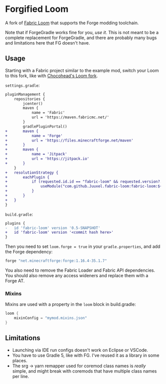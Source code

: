 # Forgified Loom

A fork of [Fabric Loom](https://github.com/FabricMC/fabric-loom) that supports the Forge modding toolchain.

Note that if ForgeGradle works fine for you, *use it*.
This is not meant to be a complete replacement for ForgeGradle,
and there are probably many bugs and limitations here that FG doesn't have.

## Usage

Starting with a Fabric project similar to the example mod,
switch your Loom to this fork, like with [Chocohead's Loom fork](https://github.com/Chocohead/Fabric-Loom/).

`settings.gradle`:
```diff
pluginManagement {
	repositories {
		jcenter()
		maven {
			name = 'Fabric'
			url = 'https://maven.fabricmc.net/'
		}
		gradlePluginPortal()
+		maven {
+			name = 'Forge'
+			url = 'https://files.minecraftforge.net/maven'
+		}
+		maven {
+			name = 'Jitpack'
+			url = 'https://jitpack.io'
+		}
	}
+	resolutionStrategy {
+		eachPlugin {
+			if (requested.id.id == "fabric-loom" && requested.version?.endsWith("-SNAPSHOT") != true) {
+				useModule("com.github.Juuxel.fabric-loom:fabric-loom:${requested.version}")
+			}
+		}
+	}
}
```
`build.gradle`:
```diff
plugins {
-	id 'fabric-loom' version '0.5-SNAPSHOT'
+	id 'fabric-loom' version '<commit hash here>'
}
```

Then you need to set `loom.forge = true` in your `gradle.properties`,
and add the Forge dependency:

```groovy
forge "net.minecraftforge:forge:1.16.4-35.1.7"
```

You also need to remove the Fabric Loader and Fabric API dependencies.
You should also remove any access wideners and replace them with a Forge AT.

### Mixins

Mixins are used with a property in the `loom` block in build.gradle:

```groovy
loom {
	mixinConfig = "mymod.mixins.json"
}
```

## Limitations

- Launching via IDE run configs doesn't work on Eclipse or VSCode.
- You have to use Gradle 5, like with FG. I've reused it as a library
  in some places. 
- The srg -> yarn remapper used for coremod class names is *really* simple,
  and might break with coremods that have multiple class names per line.
